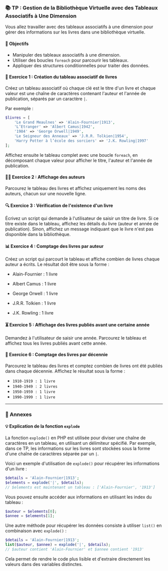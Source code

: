 ﻿
### 📚 TP : Gestion de la Bibliothèque Virtuelle avec des Tableaux Associatifs à Une Dimension

Vous allez travailler avec des tableaux associatifs à une dimension pour gérer des informations sur les livres dans une bibliothèque virtuelle.

#### 🎯 Objectifs

- Manipuler des tableaux associatifs à une dimension.
- Utiliser des boucles `foreach` pour parcourir les tableaux.
- Appliquer des structures conditionnelles pour traiter des données.

#### 📝 Exercice 1 : Création du tableau associatif de livres

Créez un tableau associatif où chaque clé est le titre d'un livre et chaque valeur est une chaîne de caractères contenant l'auteur et l'année de publication, séparés par un caractère `|`.

Par exemple :

```php
$livres = [
    'Le Grand Meaulnes' => 'Alain-Fournier|1913',
    'L’Etranger' => 'Albert Camus|1942',
    '1984' => 'George Orwell|1949',
    'Le Seigneur des Anneaux' => 'J.R.R. Tolkien|1954',
    'Harry Potter à l’école des sorciers' => 'J.K. Rowling|1997'
];
```

Affichez ensuite le tableau complet avec une boucle `foreach`, en décomposant chaque valeur pour afficher le titre, l'auteur et l'année de publication.

#### 👨‍🎨 Exercice 2 : Affichage des auteurs

Parcourez le tableau des livres et affichez uniquement les noms des auteurs, chacun sur une nouvelle ligne.

#### 🔍 Exercice 3 : Vérification de l'existence d'un livre

Écrivez un script qui demande à l'utilisateur de saisir un titre de livre. Si ce titre existe dans le tableau, affichez les détails du livre (auteur et année de publication). Sinon, affichez un message indiquant que le livre n'est pas disponible dans la bibliothèque.

#### 📊 Exercice 4 : Comptage des livres par auteur

Créez un script qui parcourt le tableau et affiche combien de livres chaque auteur a écrits. Le résultat doit être sous la forme :

  -  Alain-Fournier : 1 livre

-  Albert Camus : 1 livre

-  George Orwell : 1 livre

-  J.R.R. Tolkien : 1 livre

-  J.K. Rowling : 1 livre

#### ⏳ Exercice 5 : Affichage des livres publiés avant une certaine année

Demandez à l'utilisateur de saisir une année. Parcourez le tableau et affichez tous les livres publiés avant cette année.

#### 📅 Exercice 6 : Comptage des livres par décennie

Parcourez le tableau des livres et comptez combien de livres ont été publiés dans chaque décennie. Affichez le résultat sous la forme :

- `1910-1919 : 1 livre`
- `1940-1949 : 2 livres`
- `1950-1959 : 1 livre`
- `1990-1999 : 1 livre`

---

### 📎 Annexes

#### 💡 Explication de la fonction `explode`

La fonction `explode()` en PHP est utilisée pour diviser une chaîne de caractères en un tableau, en utilisant un délimiteur spécifié. Par exemple, dans ce TP, les informations sur les livres sont stockées sous la forme d'une chaîne de caractères séparée par un `|`.

Voici un exemple d'utilisation de `explode()` pour récupérer les informations d'un livre :

```php
$details = 'Alain-Fournier|1913';
$elements = explode('|', $details);
// $elements est maintenant un tableau : ['Alain-Fournier', '1913']
```

Vous pouvez ensuite accéder aux informations en utilisant les index du tableau :

```php
$auteur = $elements[0];
$annee = $elements[1];
```

Une autre méthode pour récupérer les données consiste à utiliser `list()` en combinaison avec `explode()` :

```php
$details = 'Alain-Fournier|1913';
list($auteur, $annee) = explode('|', $details);
// $auteur contient 'Alain-Fournier' et $annee contient '1913'
```

Cela permet de rendre le code plus lisible et d'extraire directement les valeurs dans des variables distinctes.


